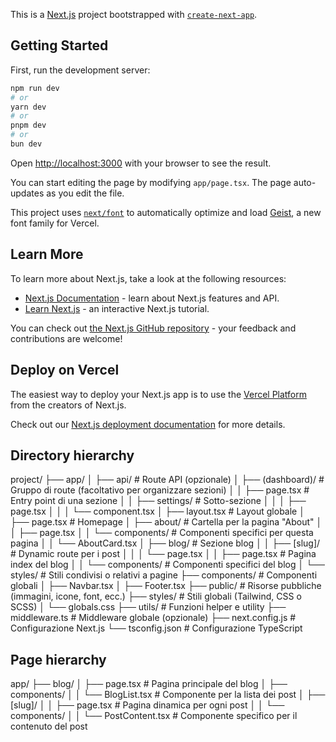 This is a [Next.js](https://nextjs.org) project bootstrapped with [`create-next-app`](https://nextjs.org/docs/app/api-reference/cli/create-next-app).

## Getting Started

First, run the development server:

```bash
npm run dev
# or
yarn dev
# or
pnpm dev
# or
bun dev
```

Open [http://localhost:3000](http://localhost:3000) with your browser to see the result.

You can start editing the page by modifying `app/page.tsx`. The page auto-updates as you edit the file.

This project uses [`next/font`](https://nextjs.org/docs/app/building-your-application/optimizing/fonts) to automatically optimize and load [Geist](https://vercel.com/font), a new font family for Vercel.

## Learn More

To learn more about Next.js, take a look at the following resources:

- [Next.js Documentation](https://nextjs.org/docs) - learn about Next.js features and API.
- [Learn Next.js](https://nextjs.org/learn) - an interactive Next.js tutorial.

You can check out [the Next.js GitHub repository](https://github.com/vercel/next.js) - your feedback and contributions are welcome!

## Deploy on Vercel

The easiest way to deploy your Next.js app is to use the [Vercel Platform](https://vercel.com/new?utm_medium=default-template&filter=next.js&utm_source=create-next-app&utm_campaign=create-next-app-readme) from the creators of Next.js.

Check out our [Next.js deployment documentation](https://nextjs.org/docs/app/building-your-application/deploying) for more details.

## Directory hierarchy

project/
├── app/
│   ├── api/                # Route API (opzionale)
│   ├── (dashboard)/        # Gruppo di route (facoltativo per organizzare sezioni)
│   │   ├── page.tsx        # Entry point di una sezione
│   │   ├── settings/       # Sotto-sezione
│   │   │   ├── page.tsx
│   │   │   └── component.tsx
│   ├── layout.tsx          # Layout globale
│   ├── page.tsx            # Homepage
│   ├── about/              # Cartella per la pagina "About"
│   │   ├── page.tsx
│   │   └── components/     # Componenti specifici per questa pagina
│   │       └── AboutCard.tsx
│   ├── blog/               # Sezione blog
│   │   ├── [slug]/         # Dynamic route per i post
│   │   │   └── page.tsx
│   │   ├── page.tsx        # Pagina index del blog
│   │   └── components/     # Componenti specifici del blog
│   └── styles/             # Stili condivisi o relativi a pagine
├── components/             # Componenti globali
│   ├── Navbar.tsx
│   ├── Footer.tsx
├── public/                 # Risorse pubbliche (immagini, icone, font, ecc.)
├── styles/                 # Stili globali (Tailwind, CSS o SCSS)
│   └── globals.css
├── utils/                  # Funzioni helper e utility
├── middleware.ts           # Middleware globale (opzionale)
├── next.config.js          # Configurazione Next.js
└── tsconfig.json           # Configurazione TypeScript

## Page hierarchy

app/
├── blog/
│   ├── page.tsx          # Pagina principale del blog
│   ├── components/
│   │   └── BlogList.tsx  # Componente per la lista dei post
│   ├── [slug]/
│   │   ├── page.tsx      # Pagina dinamica per ogni post
│   │   └── components/
│   │       └── PostContent.tsx  # Componente specifico per il contenuto del post
